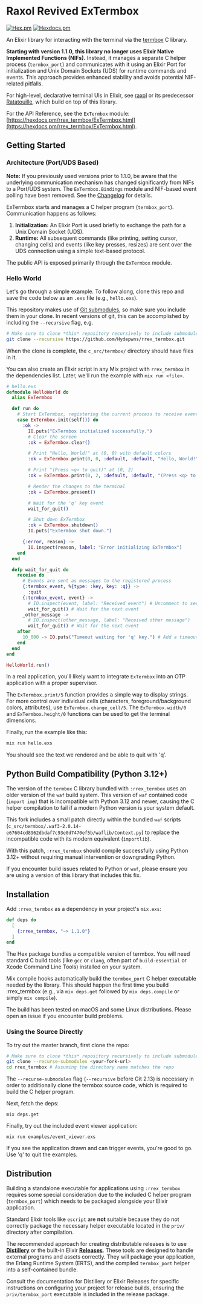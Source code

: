 # Raxol Revived ExTermbox

[![Hex.pm](https://img.shields.io/hexpm/v/rrex_termbox.svg)](https://hex.pm/packages/rrex_termbox)
[![Hexdocs.pm](https://img.shields.io/badge/api-hexdocs-brightgreen.svg)](https://hexdocs.pm/rrex_termbox)

An Elixir library for interacting with the terminal via the [termbox](https://github.com/nsf/termbox) C library.

**Starting with version 1.1.0, this library no longer uses Elixir Native Implemented Functions (NIFs).** Instead, it manages a separate C helper process (`termbox_port`) and communicates with it using an Elixir Port for initialization and Unix Domain Sockets (UDS) for runtime commands and events. This approach provides enhanced stability and avoids potential NIF-related pitfalls.

For high-level, declarative terminal UIs in Elixir, see [raxol](https://github.com/Hydepwns/raxol) or its predecessor [Ratatouille](https://github.com/ndreynolds/ratatouille), which build on top of this library.

For the API Reference, see the `ExTermbox` module: [https://hexdocs.pm/rrex_termbox/ExTermbox.html](https://hexdocs.pm/rrex_termbox/ExTermbox.html).

## Getting Started

### Architecture (Port/UDS Based)

**Note:** If you previously used versions prior to 1.1.0, be aware that the underlying communication mechanism has changed significantly from NIFs to a Port/UDS system. The `ExTermbox.Bindings` module and NIF-based event polling have been removed. See the [Changelog](./CHANGELOG.md) for details.

ExTermbox starts and manages a C helper program (`termbox_port`). Communication happens as follows:

1. **Initialization:** An Elixir Port is used briefly to exchange the path for a Unix Domain Socket (UDS).
2. **Runtime:** All subsequent commands (like printing, setting cursor, changing cells) and events (like key presses, resizes) are sent over the UDS connection using a simple text-based protocol.

The public API is exposed primarily through the `ExTermbox` module.

### Hello World

Let's go through a simple example.
To follow along, clone this repo and save the code below as an `.exs` file (e.g., `hello.exs`).

This repository makes use of [Git submodules](https://git-scm.com/book/en/v2/Git-Tools-Submodules), so make sure you include them in your clone. In recent versions of git, this can be accomplished by including the `--recursive` flag, e.g.

```bash
# Make sure to clone *this* repository recursively to include submodules
git clone --recursive https://github.com/Hydepwns/rrex_termbox.git
```

When the clone is complete, the `c_src/termbox/` directory should have files in it.

You can also create an
Elixir script in any Mix project with `rrex_termbox` in the dependencies list.
Later, we'll run the example with `mix run <file>`.

```elixir
# hello.exs
defmodule HelloWorld do
  alias ExTermbox

  def run do
    # Start ExTermbox, registering the current process to receive events
    case ExTermbox.init(self()) do
      :ok ->
        IO.puts("ExTermbox initialized successfully.")
        # Clear the screen
        :ok = ExTermbox.clear()

        # Print "Hello, World!" at (0, 0) with default colors
        :ok = ExTermbox.print(0, 0, :default, :default, "Hello, World!")

        # Print "(Press <q> to quit)" at (0, 2)
        :ok = ExTermbox.print(0, 2, :default, :default, "(Press <q> to quit)")

        # Render the changes to the terminal
        :ok = ExTermbox.present()

        # Wait for the 'q' key event
        wait_for_quit()

        # Shut down ExTermbox
        :ok = ExTermbox.shutdown()
        IO.puts("ExTermbox shut down.")

      {:error, reason} ->
        IO.inspect(reason, label: "Error initializing ExTermbox")
    end
  end

  defp wait_for_quit do
    receive do
      # Events are sent as messages to the registered process
      {:termbox_event, %{type: :key, key: :q}} ->
        :quit
      {:termbox_event, event} ->
        # IO.inspect(event, label: "Received event") # Uncomment to see other events
        wait_for_quit() # Wait for the next event
      _other_message ->
        # IO.inspect(other_message, label: "Received other message")
        wait_for_quit() # Wait for the next event
    after
      10_000 -> IO.puts("Timeout waiting for 'q' key.") # Add a timeout for safety
    end
  end
end

HelloWorld.run()

```

In a real application, you'll likely want to integrate `ExTermbox` into an OTP application with a proper supervisor.

The `ExTermbox.print/5` function provides a simple way to display strings. For more control over individual cells (characters, foreground/background colors, attributes), use `ExTermbox.change_cell/5`. The `ExTermbox.width/0` and `ExTermbox.height/0` functions can be used to get the terminal dimensions.

Finally, run the example like this:

```bash
mix run hello.exs
```

You should see the text we rendered and be able to quit with 'q'.

## Python Build Compatibility (Python 3.12+)

The version of the `termbox` C library bundled with `:rrex_termbox` uses an older version of the `waf` build system. This version of `waf` contained code (`import imp`) that is incompatible with Python 3.12 and newer, causing the C helper compilation to fail if a modern Python version is your system default.

This fork includes a small patch directly within the bundled `waf` scripts (`c_src/termbox/.waf3-2.0.14-e67604cd8962dbdaf7c93e0d7470ef5b/waflib/Context.py`) to replace the incompatible code with its modern equivalent (`importlib`).

With this patch, `:rrex_termbox` should compile successfully using Python 3.12+ without requiring manual intervention or downgrading Python.

If you encounter build issues related to Python or `waf`, please ensure you are using a version of this library that includes this fix.

## Installation

Add `:rrex_termbox` as a dependency in your project's `mix.exs`:

```elixir
def deps do
  [
    {:rrex_termbox, "~> 1.1.0"}
  ]
end
```

The Hex package bundles a compatible version of termbox. You will need standard C build tools (like `gcc` or `clang`, often part of `build-essential` or Xcode Command Line Tools) installed on your system.

Mix compile hooks automatically build the `termbox_port` C helper executable needed by the library. This should happen the first time you build :rrex_termbox (e.g., via `mix deps.get` followed by `mix deps.compile` or simply `mix compile`).

The build has been tested on macOS and some Linux distributions. Please open an issue if you encounter build problems.

### Using the Source Directly

To try out the master branch, first clone the repo:

```bash
# Make sure to clone *this* repository recursively to include submodules
git clone --recurse-submodules <your-fork-url>
cd rrex_termbox # Assuming the directory name matches the repo
```

The `--recurse-submodules` flag (`--recursive` before Git 2.13) is necessary in
order to additionally clone the termbox source code, which is required to
build the C helper program.

Next, fetch the deps:

```
mix deps.get
```

Finally, try out the included event viewer application:

```
mix run examples/event_viewer.exs
```

If you see the application drawn and can trigger events, you're good to go. Use
'q' to quit the examples.

## Distribution

Building a standalone executable for applications using `:rrex_termbox` requires some special consideration due to the included C helper program (`termbox_port`) which needs to be packaged alongside your Elixir application.

Standard Elixir tools like `escript` are **not** suitable because they do not correctly package the necessary helper executable located in the `priv/` directory after compilation.

The recommended approach for creating distributable releases is to use **[Distillery](https://github.com/bitwalker/distillery)** or the built-in Elixir **[Releases](https://hexdocs.pm/mix/Mix.Tasks.Release.html)**. These tools are designed to handle external programs and assets correctly. They will package your application, the Erlang Runtime System (ERTS), and the compiled `termbox_port` helper into a self-contained bundle.

Consult the documentation for Distillery or Elixir Releases for specific instructions on configuring your project for release builds, ensuring the `priv/termbox_port` executable is included in the release package.

